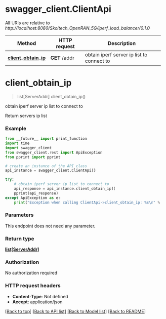 # swagger_client.ClientApi

All URIs are relative to *http://localhost:8080/Skoltech_OpenRAN_5G/iperf_load_balancer/0.1.0*

Method | HTTP request | Description
------------- | ------------- | -------------
[**client_obtain_ip**](ClientApi.md#client_obtain_ip) | **GET** /addr | obtain iperf server ip list to connect to

# **client_obtain_ip**
> list[ServerAddr] client_obtain_ip()

obtain iperf server ip list to connect to

Return servers ip list

### Example
```python
from __future__ import print_function
import time
import swagger_client
from swagger_client.rest import ApiException
from pprint import pprint

# create an instance of the API class
api_instance = swagger_client.ClientApi()

try:
    # obtain iperf server ip list to connect to
    api_response = api_instance.client_obtain_ip()
    pprint(api_response)
except ApiException as e:
    print("Exception when calling ClientApi->client_obtain_ip: %s\n" % e)
```

### Parameters
This endpoint does not need any parameter.

### Return type

[**list[ServerAddr]**](ServerAddr.md)

### Authorization

No authorization required

### HTTP request headers

 - **Content-Type**: Not defined
 - **Accept**: application/json

[[Back to top]](#) [[Back to API list]](../README.md#documentation-for-api-endpoints) [[Back to Model list]](../README.md#documentation-for-models) [[Back to README]](../README.md)

